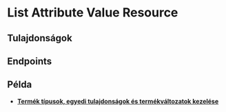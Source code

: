 # List Attribute Value Resource

## Tulajdonságok

<ResourceProperties :resource="'list_attribute_value'" :lang="'hu'"/>

## Endpoints

[//]: <> (GET ENDPOINT)
<ResourceEndpoint :resource="'list_attribute_value'" :endpoint="'get'" :lang="'hu'">

<template v-slot:responseJSON>

<<< @/docs/fixtures/api/list_attribute_value/response/json/get_id.json

</template>

<template v-slot:responseXML>

<<< @/docs/fixtures/api/list_attribute_value/response/xml/get_id.xml

</template>

</ResourceEndpoint>

[//]: <> (GETCOLLECTION ENDPOINT)
<ResourceEndpoint :resource="'list_attribute_value'" :endpoint="'getCollection'" :lang="'hu'">

<template v-slot:responseJSON>

<<< @/docs/fixtures/api/list_attribute_value/response/json/get_page.json

</template>

<template v-slot:responseXML>

<<< @/docs/fixtures/api/list_attribute_value/response/xml/get_page.xml

</template>

</ResourceEndpoint>

[//]: <> (POST ENDPOINT)
<ResourceEndpoint :resource="'list_attribute_value'" :endpoint="'post'" :lang="'hu'">

<template v-slot:request>

<<< @/docs/fixtures/api/list_attribute_value/request/post.json

</template>

<template v-slot:responseJSON>

<<< @/docs/fixtures/api/list_attribute_value/response/json/get_id.json

</template>

<template v-slot:responseXML>

<<< @/docs/fixtures/api/list_attribute_value/response/xml/get_id.xml

</template>

</ResourceEndpoint>

[//]: <> (PUT ENDPOINT)
<ResourceEndpoint :resource="'list_attribute_value'" :endpoint="'put'" :lang="'hu'">

<template v-slot:request>

<<< @/docs/fixtures/api/list_attribute_value/request/put.json

</template>

<template v-slot:responseJSON>

<<< @/docs/fixtures/api/list_attribute_value/response/json/get_id.json

</template>

<template v-slot:responseXML>

<<< @/docs/fixtures/api/list_attribute_value/response/xml/get_id.xml

</template>

</ResourceEndpoint>

[//]: <> (DELETE ENDPOINT)
<ResourceEndpoint :resource="'list_attribute_value'" :endpoint="'delete'" :lang="'hu'"/>

## Példa
- [**Termék típusok, egyedi tulajdonságok és termékváltozatok kezelése**](../development/api-examples/08_product_attribute_handling.md)
